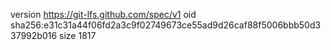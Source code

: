 version https://git-lfs.github.com/spec/v1
oid sha256:e31c31a44f06fd2a3c9f02749673ce55ad9d26caf88f5006bbb50d337992b016
size 1817
